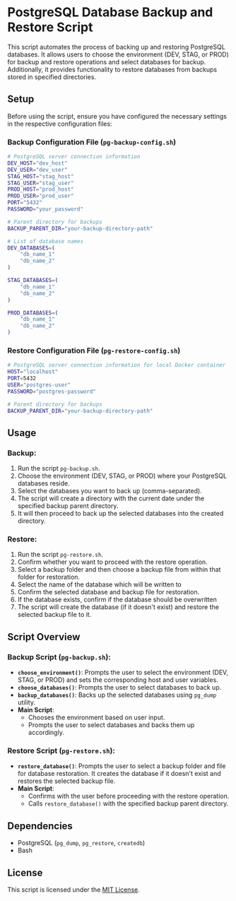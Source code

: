 # PostgreSQL Database Backup and Restore Script

This script automates the process of backing up and restoring PostgreSQL databases. It allows users to choose the environment (DEV, STAG, or PROD) for backup and restore operations and select databases for backup. Additionally, it provides functionality to restore databases from backups stored in specified directories.

## Setup

Before using the script, ensure you have configured the necessary settings in the respective configuration files:

### Backup Configuration File (`pg-backup-config.sh`)

```bash
# PostgreSQL server connection information
DEV_HOST="dev_host"
DEV_USER="dev_user"
STAG_HOST="stag_host"
STAG_USER="stag_user"
PROD_HOST="prod_host"
PROD_USER="prod_user"
PORT="5432"
PASSWORD="your_password"

# Parent directory for backups
BACKUP_PARENT_DIR="your-backup-directory-path"

# List of database names
DEV_DATABASES=(
    "db_name_1"
    "db_name_2"
)

STAG_DATABASES=(
    "db_name_1"
    "db_name_2"
)

PROD_DATABASES=(
    "db_name_1"
    "db_name_2"
)
```

### Restore Configuration File (`pg-restore-config.sh`)

```bash
# PostgreSQL server connection information for local Docker container
HOST="localhost"
PORT=5432
USER="postgres-user"
PASSWORD="postgres-password"

# Parent directory for backups
BACKUP_PARENT_DIR="your-backup-directory-path"
```

## Usage

### Backup:

1. Run the script `pg-backup.sh`.
2. Choose the environment (DEV, STAG, or PROD) where your PostgreSQL databases reside.
3. Select the databases you want to back up (comma-separated).
4. The script will create a directory with the current date under the specified backup parent directory.
5. It will then proceed to back up the selected databases into the created directory.

### Restore:

1. Run the script `pg-restore.sh`.
2. Confirm whether you want to proceed with the restore operation.
3. Select a backup folder and then choose a backup file from within that folder for restoration.
4. Select the name of the database which will be written to
5. Confirm the selected database and backup file for restoration.
6. If the database exists, confirm if the database should be overwritten
7. The script will create the database (if it doesn't exist) and restore the selected backup file to it.

## Script Overview

### Backup Script (`pg-backup.sh`):

- **`choose_environment()`**: Prompts the user to select the environment (DEV, STAG, or PROD) and sets the corresponding host and user variables.
- **`choose_databases()`**: Prompts the user to select databases to back up.
- **`backup_databases()`**: Backs up the selected databases using `pg_dump` utility.
- **Main Script**:
  - Chooses the environment based on user input.
  - Prompts the user to select databases and backs them up accordingly.

### Restore Script (`pg-restore.sh`):

- **`restore_database()`**: Prompts the user to select a backup folder and file for database restoration. It creates the database if it doesn't exist and restores the selected backup file.
- **Main Script**:
  - Confirms with the user before proceeding with the restore operation.
  - Calls `restore_database()` with the specified backup parent directory.

## Dependencies

- PostgreSQL (`pg_dump`, `pg_restore`, `createdb`)
- Bash

## License

This script is licensed under the [MIT License](LICENSE).
